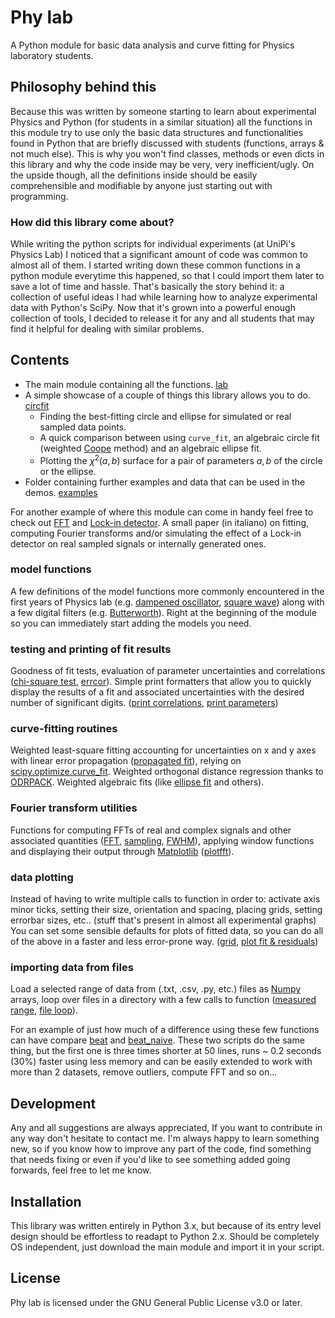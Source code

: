 # Phy lab
A Python module for basic data analysis and curve fitting for Physics laboratory students.

## Philosophy behind this
Because this was written by someone starting to learn about experimental Physics
and Python (for students in a similar situation) all the functions in this module
try to use only the basic data structures and functionalities found in Python
that are briefly discussed with students (functions, arrays & not much else).
This is why you won't find classes, methods or even dicts in this library
and why the code inside may be very, very inefficient/ugly.
On the upside though, all the definitions inside should be easily comprehensible
and modifiable by anyone just starting out with programming.

### How did this library come about?
While writing the python scripts for individual experiments (at UniPi's Physics Lab)
I noticed that a significant amount of code was common to almost all of them.
I started writing down these common functions in a python module everytime this
happened, so that I could import them later to save a lot of time and hassle.
That's basically the story behind it: a collection of useful ideas I had while
learning how to analyze experimental data with Python's SciPy.
Now that it's grown into a powerful enough collection of tools, I decided to
release it for any and all students that may find it helpful for dealing
with similar problems.

## Contents
- The main module containing all the functions. [lab](/phylab.py)
- A simple showcase of a couple of things this library allows you to do. [circfit](/circfit.py)
  - Finding the best-fitting circle and ellipse for simulated or real sampled data points.
  - A quick comparison between using `curve_fit`, an algebraic circle fit
   (weighted [Coope] method) and an algebraic ellipse fit.
  - Plotting the $\chi^2(a, b)$ surface for a pair of parameters $a, b$ of the circle or the ellipse.
- Folder containing further examples and data that can be used in the demos. [examples](/examples)

For another example of where this module can come in handy feel free to check
out [FFT] and [Lock-in detector]. A small paper (in italiano) on fitting,
computing Fourier transforms and/or simulating the effect of a Lock-in detector
on real sampled signals or internally generated ones.

### model functions
A few definitions of the model functions more commonly encountered in the first
years of Physics lab (e.g. [dampened oscillator], [square wave])
along with a few digital filters (e.g. [Butterworth]).
Right at the beginning of the module so you can immediately start adding
the models you need.

### testing and printing of fit results
Goodness of fit tests, evaluation of parameter uncertainties and
correlations  ([chi-square test], [errcor]).
Simple print formatters that allow you to quickly display the results
of a fit and associated uncertainties with the desired number of significant
digits. ([print correlations], [print parameters])

### curve-fitting routines
Weighted least-square fitting accounting for uncertainties on x and y axes
with linear error propagation ([propagated fit]), relying on [scipy.optimize.curve_fit].
Weighted orthogonal distance regression thanks to [ODRPACK].
Weighted algebraic fits (like [ellipse fit] and others).

### Fourier transform utilities
Functions for computing FFTs of real and complex signals and other
associated quantities ([FFT], [sampling], [FWHM]), applying window functions
and displaying their output through [Matplotlib] ([plotfft]).

### data plotting
Instead of having to write multiple calls to function in order to:
activate axis minor ticks, setting their size, orientation and spacing,
placing grids, setting errorbar sizes, etc.. (stuff that's present in
almost all experimental graphs)
You can set some sensible defaults for plots of fitted data, so you can
do all of the above in a faster and less error-prone way.
([grid], [plot fit &  residuals])

### importing data from files
Load a selected range of data from (.txt, .csv, .py, etc.) files as [Numpy]
arrays, loop over files in a directory with a few calls to function
([measured range], [file loop]).

For an example of just how much of a difference using these few functions can
have compare [beat](/examples/beat.py) and [beat_naive](/examples/beat_naive.py).
These two scripts do the same thing, but the first one is three times shorter
at 50 lines, runs ~ 0.2 seconds (30%) faster using less memory and can be
easily extended to work with more than 2 datasets, remove outliers,
compute FFT and so on...

## Development
Any and all suggestions are always appreciated, If you want to contribute
in any way don't hesitate to contact me. I'm always happy to learn something
new, so if you know how to improve any part of the code, find something
that needs fixing or even if you'd like to see something added going forwards,
feel free to let me know.

## Installation
This library was written entirely in Python 3.x, but because of its entry
level design should be effortless to readapt to Python 2.x.
Should be completely OS independent, just download the main module
and import it in your script.

## License
Phy lab is licensed under the GNU General Public License v3.0 or later.

[//]: # (These are reference links used in the body of the readme and get
stripped out by the markdown processor.
See - http://stackoverflow.com/questions/4823468/store-comments-in-markdown-syntax)

   [FFT]: <https://github.com/BernardoTomelleri/FFT/blob/master/fft_plot.py>
   [Lock-in detector]: <https://github.com/BernardoTomelleri/FFT/blob/master/lockin.py>
   [coope]: <https://ir.canterbury.ac.nz/bitstream/handle/10092/11104/coope_report_no69_1992.pdf?sequence=1&isAllowed=y>
   [dampened oscillator]: <https://github.com/BernardoTomelleri/phylab/blob/66c6b772e1d3ea614c796b8c146bf99b1f1540c5/lab.py#L28>
   [square wave]: <https://github.com/BernardoTomelleri/phylab/blob/66c6b772e1d3ea614c796b8c146bf99b1f1540c5/lab.py#L36>
   [Butterworth]: <https://github.com/BernardoTomelleri/phylab/blob/66c6b772e1d3ea614c796b8c146bf99b1f1540c5/lab.py#L69>
   [chi-square test]: <https://github.com/BernardoTomelleri/phylab/blob/66c6b772e1d3ea614c796b8c146bf99b1f1540c5/lab.py#L99>
   [errcor]: <https://github.com/BernardoTomelleri/phylab/blob/66c6b772e1d3ea614c796b8c146bf99b1f1540c5/lab.py#L147>
   [print correlations]: <https://github.com/BernardoTomelleri/phylab/blob/66c6b772e1d3ea614c796b8c146bf99b1f1540c5/lab.py#L156>
   [print parameters]: <https://github.com/BernardoTomelleri/phylab/blob/66c6b772e1d3ea614c796b8c146bf99b1f1540c5/lab.py#L163>
   [propagated fit]: <https://github.com/BernardoTomelleri/phylab/blob/66c6b772e1d3ea614c796b8c146bf99b1f1540c5/lab.py#L244>
   [ellipse fit]: <https://github.com/BernardoTomelleri/phylab/blob/66c6b772e1d3ea614c796b8c146bf99b1f1540c5/lab.py#L380>
   [FFT]: <https://github.com/BernardoTomelleri/phylab/blob/66c6b772e1d3ea614c796b8c146bf99b1f1540c5/lab.py#L431>
   [sampling]: <https://github.com/BernardoTomelleri/phylab/blob/66c6b772e1d3ea614c796b8c146bf99b1f1540c5/lab.py#L512>
   [FWHM]: <https://github.com/BernardoTomelleri/phylab/blob/b03e131d2007a1ebe2d100dcd2d2d0f3de764fe3/phylab.py#L201>
   [plotfft]: <https://github.com/BernardoTomelleri/phylab/blob/66c6b772e1d3ea614c796b8c146bf99b1f1540c5/lab.py#L468>
   [grid]: <https://github.com/BernardoTomelleri/phylab/blob/66c6b772e1d3ea614c796b8c146bf99b1f1540c5/lab.py#L206>
   [plot fit &  residuals]: <https://github.com/BernardoTomelleri/phylab/blob/66c6b772e1d3ea614c796b8c146bf99b1f1540c5/lab.py#L405>
   [measured range]: <https://github.com/BernardoTomelleri/phylab/blob/66c6b772e1d3ea614c796b8c146bf99b1f1540c5/lab.py#L506>
   [file loop]: <https://github.com/BernardoTomelleri/phylab/blob/66c6b772e1d3ea614c796b8c146bf99b1f1540c5/lab.py#L533>
   [SciPy]: <https://www.scipy.org/>   
   [NumPy]: <https://numpy.org/>
   [Matplotlib]: <https://matplotlib.org/stable/index.html>
   [ODRPACK]: <https://docs.scipy.org/doc/external/odrpack_guide.pdf>
   [scipy.optimize.curve_fit]: <https://docs.scipy.org/doc/scipy/reference/generated/scipy.optimize.curve_fit.html>